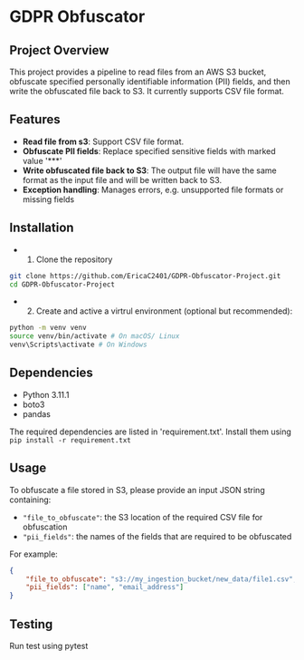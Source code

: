 # GDPR Obfuscator

## Project Overview
This project provides a pipeline to read files from an AWS S3 bucket, obfuscate specified personally identifiable information (PII) fields, and then write the obfuscated file back to S3. It currently supports CSV file format.

## Features
- **Read file from s3**: Support CSV file format.
- **Obfuscate PII fields**: Replace specified sensitive fields with marked value '***'
- **Write obfuscated file back to S3**: The output file will have the same format as the input file and will be written back to S3. 
- **Exception handling**: Manages errors, e.g. unsupported file formats or missing fields

## Installation
- 1. Clone the repository
```bash
git clone https://github.com/EricaC2401/GDPR-Obfuscator-Project.git
cd GDPR-Obfuscator-Project
```
- 2. Create and active a virtrul environment (optional but recommended):
``` bash
python -m venv venv
source venv/bin/activate # On macOS/ Linux
venv\Scripts\activate # On Windows
```

## Dependencies
- Python 3.11.1
- boto3
- pandas

The required dependencies are listed in 'requirement.txt'. Install them using
`pip install -r requirement.txt`

## Usage
To obfuscate a file stored in S3, please provide an input JSON string containing:
- `"file_to_obfuscate"`: the S3 location of the required CSV file for obfuscation
- `"pii_fields"`: the names of the fields that are required to be obfuscated

For example:
```json
{
    "file_to_obfuscate": "s3://my_ingestion_bucket/new_data/file1.csv",
    "pii_fields": ["name", "email_address"]
}
```

## Testing
Run test using pytest